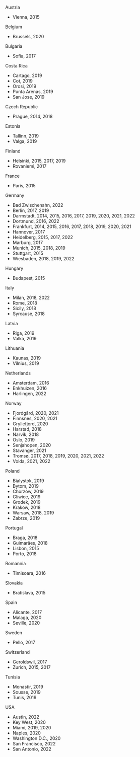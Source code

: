 Austria
- Vienna, 2015

Belgium 
- Brussels, 2020

Bulgaria
- Sofia, 2017

Costa Rica
- Cartago, 2019
- Cot, 2019
- Orosi, 2019
- Punta Arenas, 2019
- San Jose, 2019

Czech Republic
- Prague, 2014, 2018

Estonia
- Tallinn, 2019
- Valga, 2019

Finland
- Helsinki, 2015, 2017, 2019
- Rovaniemi, 2017

France
- Paris, 2015

Germany
- Bad Zwischenahn, 2022
- Berlin, 2017, 2019
- Darmstadt, 2014, 2015, 2016, 2017, 2019, 2020, 2021, 2022
- Dortmund, 2016, 2022
- Frankfurt, 2014, 2015, 2016, 2017, 2018, 2019, 2020, 2021
- Hannover, 2017
- Heidelberg, 2015, 2017, 2022
- Marburg, 2017
- Munich, 2015, 2018, 2019
- Stuttgart, 2015
- Wiesbaden, 2018, 2019, 2022

Hungary
- Budapest, 2015

Italy
- Milan, 2018, 2022
- Rome, 2018
- Sicily, 2018
- Syrcause, 2018

Latvia
- Riga, 2019
- Valka, 2019

Lithuania
- Kaunas, 2019
- Vilnius, 2019

Netherlands
- Amsterdam, 2016
- Enkhuizen, 2016
- Harlingen, 2022

Norway
- Fjordgård, 2020, 2021
- Finnsnes, 2020, 2021
- Gryllefjord, 2020
- Harstad, 2018
- Narvik, 2018
- Oslo, 2019
- Senjahopen, 2020
- Stavanger, 2021
- Tromsø, 2017, 2018, 2019, 2020, 2021, 2022
- Volda, 2021, 2022


Poland
- Bialystok, 2019
- Bytom, 2019
- Chorzów, 2019
- Gliwice, 2019
- Grodek, 2019
- Krakow, 2018
- Warsaw, 2018, 2019
- Zabrze, 2019

Portugal
- Braga, 2018
- Guimarães, 2018
- Lisbon, 2015
- Porto, 2018

Romannia
- Timisoara, 2016

Slovakia
- Bratislava, 2015

Spain
- Alicante, 2017
- Malaga, 2020
- Seville, 2020

Sweden
- Pello, 2017

Switzerland
- Geroldswil, 2017
- Zurich, 2015, 2017

Tunisia
- Monastir, 2019
- Sousse, 2019
- Tunis, 2019

USA
- Austin, 2022
- Key West, 2020
- Miami, 2019, 2020
- Naples, 2020
- Washington D.C., 2020
- San Francisco, 2022
- San Antonio, 2022
